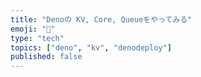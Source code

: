 ```yaml
---
title: "Denoの KV, Core, Queueをやってみる"
emoji: "🦕"
type: "tech"
topics: ["deno", "kv", "denodeploy"]
published: false
---
```

